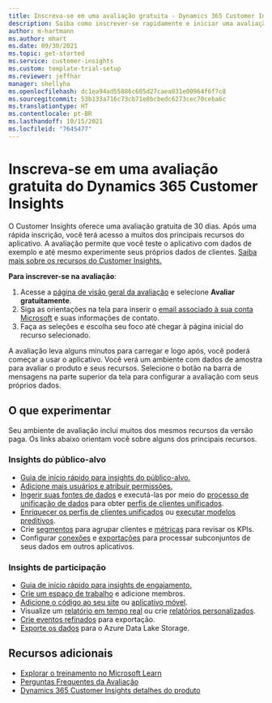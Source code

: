 ```yaml
---
title: Inscreva-se em uma avaliação gratuita - Dynamics 365 Customer Insights
description: Saiba como inscrever-se rapidamente e iniciar uma avaliação gratuita do Customer Insights. Explore o aplicativo e encontre recursos de aprendizagem adicionais.
author: m-hartmann
ms.author: mhart
ms.date: 09/30/2021
ms.topic: get-started
ms.service: customer-insights
ms.custom: template-trial-setup
ms.reviewer: jeffhar
manager: shellyha
ms.openlocfilehash: dc1ea94ad55886c605d27caea031e00964f6f7c8
ms.sourcegitcommit: 53b133a716c73cb71e8bcbedc6273cec70ceba6c
ms.translationtype: HT
ms.contentlocale: pt-BR
ms.lasthandoff: 10/15/2021
ms.locfileid: "7645477"
---
```

# <a name="sign-up-for-a-free-dynamics-365-customer-insights-trial"></a>Inscreva-se em uma avaliação gratuita do Dynamics 365 Customer Insights

O Customer Insights oferece uma avaliação gratuita de 30 dias. Após uma rápida inscrição, você terá acesso a muitos dos principais recursos do aplicativo. A avaliação permite que você teste o aplicativo com dados de exemplo e até mesmo experimente seus próprios dados de clientes. [Saiba mais sobre os recursos do Customer Insights.](overview.md)

**Para inscrever-se na avaliação**:

1. Acesse a [página de visão geral da avaliação](https://dynamics.microsoft.com/get-started/?appname=customerinsights) e selecione **Avaliar gratuitamente**.
1. Siga as orientações na tela para inserir o [email associado à sua conta Microsoft](https://support.microsoft.com/windows/what-is-a-microsoft-account-4a7c48e9-ff5a-e9c6-5a5c-1a57d66c3bfa) e suas informações de contato.
1. Faça as seleções e escolha seu foco até chegar à página inicial do recurso selecionado.

A avaliação leva alguns minutos para carregar e logo após, você poderá começar a usar o aplicativo. Você verá um ambiente com dados de amostra para avaliar o produto e seus recursos. Selecione o botão na barra de mensagens na parte superior da tela para configurar a avaliação com seus próprios dados.

## <a name="what-to-try"></a>O que experimentar

Seu ambiente de avaliação inclui muitos dos mesmos recursos da versão paga. Os links abaixo orientam você sobre alguns dos principais recursos.

### <a name="audience-insights"></a>Insights do público-alvo

- [Guia de início rápido para insights do público-alvo.](audience-insights/get-started.md)
- [Adicione mais usuários e atribuir permissões.](audience-insights/permissions.md)
- [Ingerir suas fontes de dados](audience-insights/data-sources.md) e executá-las por meio do [processo de unificação de dados](audience-insights/data-unification.md) para obter [perfis de clientes unificados](audience-insights/customer-profiles.md).
- [Enriquecer os perfis de clientes unificados](audience-insights/enrichment-hub.md) ou [executar modelos preditivos](audience-insights/predictions-overview.md).
- Crie [segmentos](audience-insights/segments.md) para agrupar clientes e [métricas](audience-insights/measures.md) para revisar os KPIs.
- Configurar [conexões](audience-insights/connections.md) e [exportações](audience-insights/export-destinations.md) para processar subconjuntos de seus dados em outros aplicativos.

### <a name="engagement-insights"></a>Insights de participação

- [Guia de início rápido para insights de engajamento.](engagement-insights/get-started.md)
- [Crie um espaço de trabalho](engagement-insights/create-workspace.md) e adicione membros.
- [Adicione o código ao seu site](engagement-insights/instrument-website.md) ou [aplicativo móvel](engagement-insights/developer-resources.md#capture-events-from-mobile-apps).
- Visualize um [relatório em tempo real](engagement-insights/view-reports.md) ou crie [relatórios personalizados](engagement-insights/custom-reports.md).
- [Crie eventos refinados](engagement-insights/refined-events.md) para exportação.
- [Exporte os dados](engagement-insights/export-events.md) para o Azure Data Lake Storage.

## <a name="additional-resources"></a>Recursos adicionais

- [Explorar o treinamento no Microsoft Learn](/learn/browse/?filter-products=dynamics-dynamics-cust-insights)
- [Perguntas Frequentes da Avaliação](trial-faq.md)
- [Dynamics 365 Customer Insights detalhes do produto](https://dynamics.microsoft.com/ai/customer-insights/)
